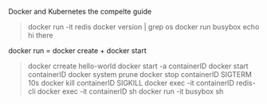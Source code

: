 Docker and Kubernetes the compelte guide

> docker run -it redis
> docker version | grep os
> docker run busybox echo hi there

docker run = docker create + docker start

> docker crreate hello-world
> docker start -a containerID
> docker start containerID
> docker system prune
> docker stop containerID SIGTERM 10s 
> docker kill containerID SIGKILL
> docker exec -it containerID redis-cli
> docker exec -it containerID sh
> docker run -it busybox sh
